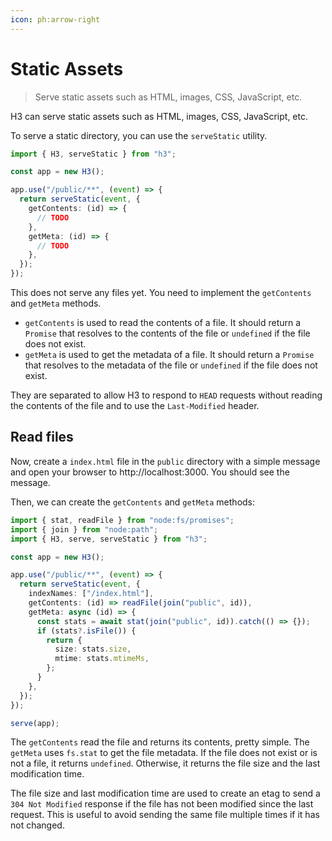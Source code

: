 ```yaml
---
icon: ph:arrow-right
---
```


# Static Assets

> Serve static assets such as HTML, images, CSS, JavaScript, etc.

H3 can serve static assets such as HTML, images, CSS, JavaScript, etc.

To serve a static directory, you can use the `serveStatic` utility.

```ts
import { H3, serveStatic } from "h3";

const app = new H3();

app.use("/public/**", (event) => {
  return serveStatic(event, {
    getContents: (id) => {
      // TODO
    },
    getMeta: (id) => {
      // TODO
    },
  });
});
```

This does not serve any files yet. You need to implement the `getContents` and `getMeta` methods.

- `getContents` is used to read the contents of a file. It should return a `Promise` that resolves to the contents of the file or `undefined` if the file does not exist.
- `getMeta` is used to get the metadata of a file. It should return a `Promise` that resolves to the metadata of the file or `undefined` if the file does not exist.

They are separated to allow H3 to respond to `HEAD` requests without reading the contents of the file and to use the `Last-Modified` header.

## Read files

Now, create a `index.html` file in the `public` directory with a simple message and open your browser to http://localhost:3000. You should see the message.

Then, we can create the `getContents` and `getMeta` methods:

```ts
import { stat, readFile } from "node:fs/promises";
import { join } from "node:path";
import { H3, serve, serveStatic } from "h3";

const app = new H3();

app.use("/public/**", (event) => {
  return serveStatic(event, {
    indexNames: ["/index.html"],
    getContents: (id) => readFile(join("public", id)),
    getMeta: async (id) => {
      const stats = await stat(join("public", id)).catch(() => {});
      if (stats?.isFile()) {
        return {
          size: stats.size,
          mtime: stats.mtimeMs,
        };
      }
    },
  });
});

serve(app);
```

The `getContents` read the file and returns its contents, pretty simple. The `getMeta` uses `fs.stat` to get the file metadata. If the file does not exist or is not a file, it returns `undefined`. Otherwise, it returns the file size and the last modification time.

The file size and last modification time are used to create an etag to send a `304 Not Modified` response if the file has not been modified since the last request. This is useful to avoid sending the same file multiple times if it has not changed.
